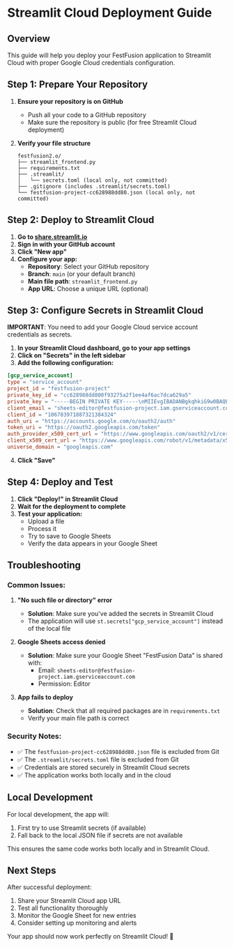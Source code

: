 # Streamlit Cloud Deployment Guide

## Overview
This guide will help you deploy your FestFusion application to Streamlit Cloud with proper Google Cloud credentials configuration.

## Step 1: Prepare Your Repository

1. **Ensure your repository is on GitHub**
   - Push all your code to a GitHub repository
   - Make sure the repository is public (for free Streamlit Cloud deployment)

2. **Verify your file structure**
   ```
   festfusion2.o/
   ├── streamlit_frontend.py
   ├── requirements.txt
   ├── .streamlit/
   │   └── secrets.toml (local only, not committed)
   ├── .gitignore (includes .streamlit/secrets.toml)
   └── festfusion-project-cc628988dd80.json (local only, not committed)
   ```

## Step 2: Deploy to Streamlit Cloud

1. **Go to [share.streamlit.io](https://share.streamlit.io)**
2. **Sign in with your GitHub account**
3. **Click "New app"**
4. **Configure your app:**
   - **Repository**: Select your GitHub repository
   - **Branch**: `main` (or your default branch)
   - **Main file path**: `streamlit_frontend.py`
   - **App URL**: Choose a unique URL (optional)

## Step 3: Configure Secrets in Streamlit Cloud

**IMPORTANT**: You need to add your Google Cloud service account credentials as secrets.

1. **In your Streamlit Cloud dashboard, go to your app settings**
2. **Click on "Secrets" in the left sidebar**
3. **Add the following configuration:**

```toml
[gcp_service_account]
type = "service_account"
project_id = "festfusion-project"
private_key_id = "cc628988dd800f93275a2f1ee4af6ac7dca629a5"
private_key = "-----BEGIN PRIVATE KEY-----\nMIIEvgIBADANBgkqhkiG9w0BAQEFAASCBKgwggSkAgEAAoIBAQDHkcUBAaL6Cg3b\niYJGQFZEo7lQ0FqGlnbLMpo9ESIMt+lOOzpdbIQg/hCQFRC2KdVNKcY5arvEBYRx\n9SasyWTpNVw60Hbp5GrVkpLVmkWUrmNwgTfgZYd9NicMMZWZaPwX7SO3vadPPWLv\nzhmJxlrhea6Ss1jyHmURa70ptNhCs2OqFZa7MKXebVXv823L1ynbAiBL51/SUb7m\nOoT64LsVjCfHmiaeZCXiQMQvV7TTYKx3igcPk9RG29Kuvr4MuICd/J0xf+v2YbGk\nYq2r4Sd8PN1FGrQil3l0zL76TwcAudq1s5GAyt46GKKLLLVHYj7fxAY9MxJpD1cD\n8eRvyx51AgMBAAECggEAAbAy64itGAfp6O5KHu2FkqQ+7wHVjjdrea8WfRyYvjpN\nETdw4uBGODWQrs4Fe5ZcLVWvOAZLiy46b1tcpdAOAudhExyh25CDiIXU/lUahcDk\nQEv7jMdXGiumhhTM+ESvg0VN4iH1g8xYEAFyl7GI9x4tfaS3mdQWKfZQc0VKIhBO\nHNIBgk29FW4kBAcIZ/5db2gza2QlDl7dPaiOt6MVIWsjgrRrKHy0xFKWdsSYYTo4\nQCseZQ/QKtwmJ6EUanObhkqOx86K6METXcN/jCmvhIB8fwkqnkLoi6ipmfX2rkqq\nrUdfLGEoGIE8UjTEDnsmkJzOEGHjX/1oqy105JgZEQKBgQDndquopXn7YtplLLoR\n/SdzTzyZuywL9bGjk0bLqCp3tz+WHAD4ynspzn8mJUmiIBm1+p+vPr3I0Op33YGQ\nfMZBDe0DpoLbf1C5lRr9OHAGpFmhJyg3oW07WD7I7rvIVTnuXEiULYA8xF7t3zaV\ncxCSAOamzIzMhXvBwRAxzkH4xQKBgQDcuZLL41iFir8Zx8fWivQpUX1/DtX6sv1T\n/jMAiN4A9AzNxQbyEztnkutPw02v9+qCGj0orDlAwEDYZjyAxxNjvbxgFFzkdk2/\nm8CF7zKh2nbDg5JfN4rp7Vw93ejBpkxqH5ml5pcZhDHDZcY2V0hNvqQcl7pHVJyh\nHH+yrz0J8QKBgBGl/b61J1Dgn7BZMbLPb6OeJgu+tsQOrsW/JAXBQ8OvCD0k03ok\nzjFI2m8JJs0iz3MNsgFFsmjObSJIlGl06hTpv+moV4/u7DPKR62JERmgjGj6OFnN\niCufNeJSOaUzwmAHT01lDsMTYf2XKG1KwbewM+YB8LZjcyU52EdD58nVAoGBANXW\nY0VsJ+KYnLNZPV24mPs+m5pwwRV0OsEY0EiAULQTvCPN8gCsaSzaxWYtDCKiyGrr\nCL1SvNTibPA5e/w24a4Lr2hV0fj0NDahqk8XgbIUeGLKIRBmOwqOjoLRbiHN/tIB\nc1WqpFBwJdXrz6/tt3q6azvYMvvQGT5s4bo206fBAoGBAMeqF46LgF86eyGkWq8m\nQnVGXecQ9rJKfelSFyfEqSPoq2XKZ6PQ2qtj0rBJdYOTjqa8i9XZs+NiElFpD0dN\nwMcChcKTLmwLlBpx+uAUjCEzizx4H5cySzXlqebheMBHa9605YxhDNHXJ0JOJYUV\nLjoJuniY7ClL/2vps6+9GjL7\n-----END PRIVATE KEY-----\n"
client_email = "sheets-editor@festfusion-project.iam.gserviceaccount.com"
client_id = "106783971887321384324"
auth_uri = "https://accounts.google.com/o/oauth2/auth"
token_uri = "https://oauth2.googleapis.com/token"
auth_provider_x509_cert_url = "https://www.googleapis.com/oauth2/v1/certs"
client_x509_cert_url = "https://www.googleapis.com/robot/v1/metadata/x509/sheets-editor%40festfusion-project.iam.gserviceaccount.com"
universe_domain = "googleapis.com"
```

4. **Click "Save"**

## Step 4: Deploy and Test

1. **Click "Deploy!" in Streamlit Cloud**
2. **Wait for the deployment to complete**
3. **Test your application:**
   - Upload a file
   - Process it
   - Try to save to Google Sheets
   - Verify the data appears in your Google Sheet

## Troubleshooting

### Common Issues:

1. **"No such file or directory" error**
   - **Solution**: Make sure you've added the secrets in Streamlit Cloud
   - The application will use `st.secrets["gcp_service_account"]` instead of the local file

2. **Google Sheets access denied**
   - **Solution**: Make sure your Google Sheet "FestFusion Data" is shared with:
     - Email: `sheets-editor@festfusion-project.iam.gserviceaccount.com`
     - Permission: Editor

3. **App fails to deploy**
   - **Solution**: Check that all required packages are in `requirements.txt`
   - Verify your main file path is correct

### Security Notes:

- ✅ The `festfusion-project-cc628988dd80.json` file is excluded from Git
- ✅ The `.streamlit/secrets.toml` file is excluded from Git
- ✅ Credentials are stored securely in Streamlit Cloud secrets
- ✅ The application works both locally and in the cloud

## Local Development

For local development, the app will:
1. First try to use Streamlit secrets (if available)
2. Fall back to the local JSON file if secrets are not available

This ensures the same code works both locally and in Streamlit Cloud.

## Next Steps

After successful deployment:
1. Share your Streamlit Cloud app URL
2. Test all functionality thoroughly
3. Monitor the Google Sheet for new entries
4. Consider setting up monitoring and alerts

Your app should now work perfectly on Streamlit Cloud! 🎉 